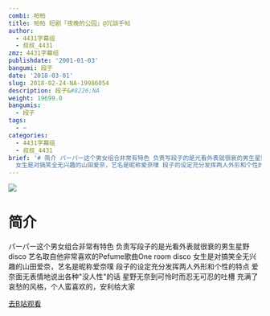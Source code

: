 ```yaml
---
combi: 帕帕
title: 帕帕 短剧「夜晚的公园」@冗談手帖
author:
  - 4431字幕组
  - 叔叔_4431
zmz: 4431字幕组
publishdate: '2001-01-03'
bangumi: 段子
date: '2018-03-01'
slug: 2018-02-24-NA-19986054
description: 段子&#8226;NA
weight: 19699.0
bangumis:
  - 段子
tags:
  - ~
categories:
  - 4431字幕组
  - 叔叔_4431
brief: '# 简介 パーパー这个男女组合非常有特色 负责写段子的是光看外表就很衰的男生星野disco 艺名取自他非常喜欢的Pefume歌曲One room disco
  女生是对搞笑全无兴趣的山田爱奈，艺名是昵称爱奈噗 段子的设定充分发挥两人外形和个性的特点 爱奈面无表情地说出各种没人性的话 星野无奈到可怜时而忍无可忍的吐槽 充满了哀愁的风格，个人蛮喜欢的，安利给大家'
---
```

![](https://i.imgur.com/A7OZYEP.png)
# 简介  
パーパー这个男女组合非常有特色
负责写段子的是光看外表就很衰的男生星野disco
艺名取自他非常喜欢的Pefume歌曲One room disco
女生是对搞笑全无兴趣的山田爱奈，艺名是昵称爱奈噗
段子的设定充分发挥两人外形和个性的特点
爱奈面无表情地说出各种"没人性"的话
星野无奈到可怜时而忍无可忍的吐槽
充满了哀愁的风格，个人蛮喜欢的，安利给大家  

[去B站观看](https://www.bilibili.com/video/av19986054/)
 
